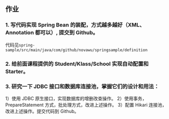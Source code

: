 ## 作业

### 1. 写代码实现 Spring Bean 的装配，方式越多越好（XML、Annotation 都可以）, 提交到 Github。

代码见`spring-sample/src/main/java/com/github/novawu/springsample/definition`

### 2. 给前面课程提供的 Student/Klass/School 实现自动配置和 Starter。


### 3. 研究一下 JDBC 接口和数据库连接池，掌握它们的设计和用法：
1）使用 JDBC 原生接口，实现数据库的增删改查操作。
2）使用事务，PrepareStatement 方式，批处理方式，改进上述操作。
3）配置 Hikari 连接池，改进上述操作。提交代码到 Github。

